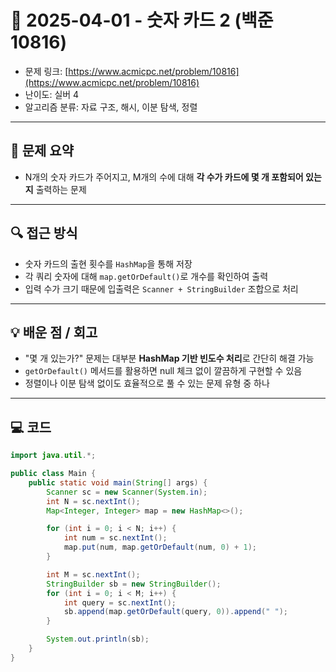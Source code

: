 # 📅 2025-04-01 - 숫자 카드 2 (백준 10816)

<!-- 문제 링크 -->
- 문제 링크: [https://www.acmicpc.net/problem/10816](https://www.acmicpc.net/problem/10816)
- 난이도: 실버 4
- 알고리즘 분류: 자료 구조, 해시, 이분 탐색, 정렬

---

## 📌 문제 요약

- N개의 숫자 카드가 주어지고, M개의 수에 대해 **각 수가 카드에 몇 개 포함되어 있는지** 출력하는 문제

---

## 🔍 접근 방식

- 숫자 카드의 출현 횟수를 `HashMap`을 통해 저장
- 각 쿼리 숫자에 대해 `map.getOrDefault()`로 개수를 확인하여 출력
- 입력 수가 크기 때문에 입출력은 `Scanner + StringBuilder` 조합으로 처리

---

## 💡 배운 점 / 회고

- "몇 개 있는가?" 문제는 대부분 **HashMap 기반 빈도수 처리**로 간단히 해결 가능
- `getOrDefault()` 메서드를 활용하면 null 체크 없이 깔끔하게 구현할 수 있음
- 정렬이나 이분 탐색 없이도 효율적으로 풀 수 있는 문제 유형 중 하나

---

## 💻 코드

```java
import java.util.*;

public class Main {
    public static void main(String[] args) {
        Scanner sc = new Scanner(System.in);
        int N = sc.nextInt();
        Map<Integer, Integer> map = new HashMap<>();

        for (int i = 0; i < N; i++) {
            int num = sc.nextInt();
            map.put(num, map.getOrDefault(num, 0) + 1);
        }

        int M = sc.nextInt();
        StringBuilder sb = new StringBuilder();
        for (int i = 0; i < M; i++) {
            int query = sc.nextInt();
            sb.append(map.getOrDefault(query, 0)).append(" ");
        }

        System.out.println(sb);
    }
}
